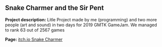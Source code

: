 ## Snake Charmer and the Sir Pent

**Project description:** 
Litle Project made by me (programming) and two more people (art and sound) in two days for 2019 GMTK GameJam. We managed to rank 63 out of 2567 games

**Page:** 
[itch.io Snake Charmer](https://czarsilvestrini.itch.io/snake-charmer-the-sir-pent)

